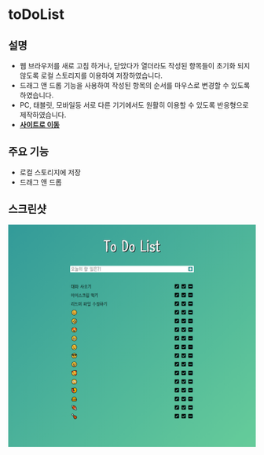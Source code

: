 # toDoList

## 설명

- 웹 브라우저를 새로 고침 하거나, 닫았다가 열더라도 작성된 항목들이 초기화 되지 않도록 로컬 스토리지를 이용하여 저장하였습니다.
- 드래그 앤 드롭 기능을 사용하여 작성된 항목의 순서를 마우스로 변경할 수 있도록 하였습니다.
- PC, 태블릿, 모바일등 서로 다른 기기에서도 원활히 이용할 수 있도록 반응형으로 제작하였습니다.
- **[사이트로 이동](https://990225.github.io/toDoList/)**

## 주요 기능

- 로컬 스토리지에 저장
- 드래그 앤 드롭

## 스크린샷

![전체](./image/to_do_list.png)

